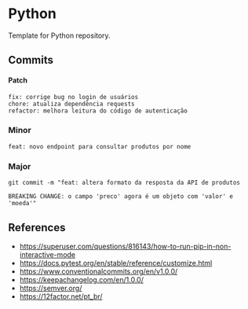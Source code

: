 # Python

Template for Python repository.

## Commits

#### Patch

```
fix: corrige bug no login de usuários
chore: atualiza dependência requests
refactor: melhora leitura do código de autenticação
```

### Minor

```
feat: novo endpoint para consultar produtos por nome
```

### Major

```
git commit -m "feat: altera formato da resposta da API de produtos

BREAKING CHANGE: o campo 'preco' agora é um objeto com 'valor' e 'moeda'"
```

## References

- https://superuser.com/questions/816143/how-to-run-pip-in-non-interactive-mode
- https://docs.pytest.org/en/stable/reference/customize.html
- https://www.conventionalcommits.org/en/v1.0.0/
- https://keepachangelog.com/en/1.0.0/
- https://semver.org/
- https://12factor.net/pt_br/